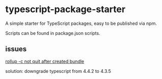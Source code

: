 # typescript-package-starter

A simple starter for TypeScript packages, easy to be published via npm.

Scripts can be found in package.json scripts.

## issues

[rollup -c not quit after created bundle](https://giters.com/rollup/rollup/issues/4213)

solution: downgrade typescript from 4.4.2 to 4.3.5
